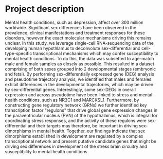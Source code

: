 # Project description
Mental health conditions, such as depression, affect over 300 million worldwide. Significant sex differences have been observed in the prevalence, clinical manifestations and treatment responses for these disorders, however the exact molecular mechanisms driving this remains unclear. In this study, we leverage single-cell RNA-sequencing data of the developing human hypothlamus to deconvolute sex-differential and cell-type-specific transcriptional mechanisms which may confer susceptibility to mental health conditions. To do this, the data was subsetted to age-match male and female samples as closely as possible. This resulted in a dataset comprising of both sexes grouped into 2 developmental stages (embryonic and fetal). By performing sex-differentially expressed gene (DEG) analysis and pseudotime trajectory analysis, we identified that males and females exhibit differences in the developmental trajectories, which may be driven by sex-differential genes. Interestingly, some sex-DEGs in overall expression and across pseudotime have been linked to stress and mental health conditions, such as NR3C1 and MARCKSL1. Furthermore, by constructing gene regulatory network (GRNs) we further identified key transcription factor "regulons" that drive global gene expression changes in the paraventricular nucleus (PVN) of the hypothalamus, which is integral for coordinating stress responses, and the activity of these regulons were sex-differential and their targets may therefore, be important in driving sex-dimorphisms in mental health. Together, our findings indicate that sex dimorphisms established in development are regulated by a complex transcriptional network and present putative candidate genes that might be driving sex differences in development of the stress brain circuitry and susceptibility to mental health conditions. 

